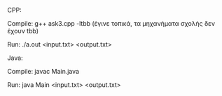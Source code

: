 CPP:

Compile: g++ ask3.cpp -ltbb (έγινε τοπικά, τα μηχανήματα σχολής δεν έχουν tbb)

Run: ./a.out <input.txt> <output.txt> <num of loops> <num of threads>

Java:

Compile: javac Main.java

Run: java Main <input.txt> <output.txt> <num of loops> <num of threads>
